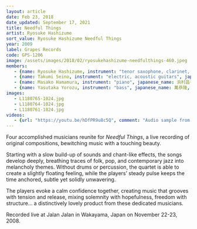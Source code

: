 ```yaml
---
layout: article
date: Feb 23, 2018
date_updated: September 17, 2021
title: Needful Things
artist: Ryosuke Hashizume
sort_value: Ryosuke Hashizume Needful Things
year: 2009
label: Grapes Records
code: GPS-1206
image: /assets/images/2018/02/ryosukehashizume-needfulthings-460.jpeg
members:
   - {name: Ryosuke Hashizume, instrument: "tenor saxophone, clarinet, effects, voice", japanese_name: 橋爪亮督, url: "http://www.ryohashizume.com/"}
   - {name: Takumi Seino, instrument: "electric, acoustic guitars", japanese_name: 清野拓巳, url: "http://www.takumiseino.com/"}
   - {name: Masako Hamamura, instrument: "piano", japanese_name: 浜村昌子, url: "https://masakoh.exblog.jp/"}
   - {name: Yasutaka Yorozu, instrument: "bass", japanese_name: 萬恭隆, url: "http://yasutakayorozu.blog.fc2.com/"}
images:
   - L1180765-1024.jpg
   - L1180764-1024.jpg
   - L1180761-1024.jpg
videos: 
   - {url: "https://youtu.be/hDfPR9u8c5Q", comment: "Audio sample from “Stone Pavement”, the first track on the album"}
---
```

Four accomplished musicians reunite for *Needful Things*, a live recording of original compositions, bewitching music with a touching beauty.

Starting with a slow build-up of sounds and chant-like effects, the songs develop deeply, breathing traces of folk, pop, and contemporary jazz into melancholy themes. Without drums or percussion, the quartet is able to create a slightly floating feeling, while the players’ steady pulse keeps the time anchored, subtle yet solidly unwavering.

The players evoke a calm confidence together, creating music that grooves with tension and release, mixing solemnity with hopefulness, freedom with structure... a distinctively lovely product from these dedicated musicians.

Recorded live at Jalan Jalan in Wakayama, Japan on November 22-23, 2008.

